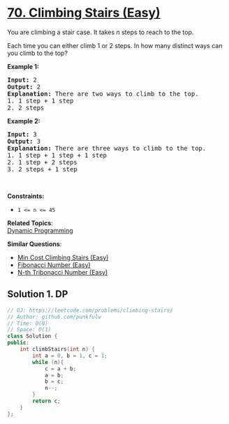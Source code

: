 # [70. Climbing Stairs (Easy)](https://leetcode.com/problems/climbing-stairs/)

<p>You are climbing a stair case. It takes <em>n</em> steps to reach to the top.</p>

<p>Each time you can either climb 1 or 2 steps. In how many distinct ways can you climb to the top?</p>

<p><strong>Example 1:</strong></p>

<pre><strong>Input:</strong> 2
<strong>Output:</strong> 2
<strong>Explanation:</strong> There are two ways to climb to the top.
1. 1 step + 1 step
2. 2 steps
</pre>

<p><strong>Example 2:</strong></p>

<pre><strong>Input:</strong> 3
<strong>Output:</strong> 3
<strong>Explanation:</strong> There are three ways to climb to the top.
1. 1 step + 1 step + 1 step
2. 1 step + 2 steps
3. 2 steps + 1 step
</pre>

<p>&nbsp;</p>
<p><strong>Constraints:</strong></p>

<ul>
	<li><code>1 &lt;= n &lt;= 45</code></li>
</ul>


**Related Topics**:  
[Dynamic Programming](https://leetcode.com/tag/dynamic-programming/)

**Similar Questions**:
* [Min Cost Climbing Stairs (Easy)](https://leetcode.com/problems/min-cost-climbing-stairs/)
* [Fibonacci Number (Easy)](https://leetcode.com/problems/fibonacci-number/)
* [N-th Tribonacci Number (Easy)](https://leetcode.com/problems/n-th-tribonacci-number/)

## Solution 1. DP

```cpp
// OJ: https://leetcode.com/problems/climbing-stairs/
// Author: github.com/punkfulw
// Time: O(N)
// Space: O(1)
class Solution {
public:
    int climbStairs(int n) {
        int a = 0, b = 1, c = 1;
        while (n){
            c = a + b;
            a = b;
            b = c;
            n--;
        }
        return c;
    }
};
```
